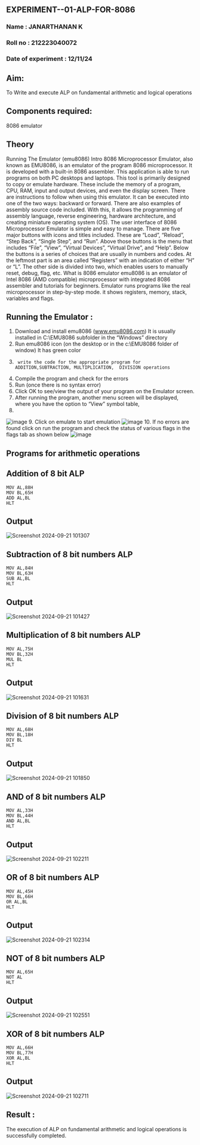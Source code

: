 ## EXPERIMENT--01-ALP-FOR-8086
### Name : JANARTHANAN K
### Roll no : 212223040072
### Date of experiment : 12/11/24
## Aim:
To Write and execute ALP on fundamental arithmetic and logical operations
## Components required:
8086  emulator 
## Theory 
Running The Emulator (emu8086) Intro 8086 Microprocessor Emulator, also known as EMU8086, is an emulator of the program 8086 microprocessor. It is developed with a built-in 8086 assembler. This application is able to run programs on both PC desktops and laptops. This tool is primarily designed to copy or emulate hardware. These include the memory of a program, CPU, RAM, input and output devices, and even the display screen. There are instructions to follow when using this emulator. It can be executed into one of the two ways: backward or forward. There are also examples of assembly source code included. With this, it allows the programming of assembly language, reverse engineering, hardware architecture, and creating miniature operating system (OS). The user interface of 8086 Microprocessor Emulator is simple and easy to manage. There are five major buttons with icons and titles included. These are “Load”, “Reload”, “Step Back”, “Single Step”, and “Run”. Above those buttons is the menu that includes “File”, “View”, “Virtual Devices”, “Virtual Drive”, and “Help”. Below the buttons is a series of choices that are usually in numbers and codes. At the leftmost part is an area called “Registers” with an indication of either “H” or “L”. The other side is divided into two, which enables users to manually reset, debug, flag, etc. What is 8086 emulator emu8086 is an emulator of Intel 8086 (AMD compatible) microprocessor with integrated 8086 assembler and tutorials for beginners. Emulator runs programs like the real microprocessor in step-by-step mode. it shows registers, memory, stack, variables and flags.


 ## Running the Emulator :
1.	Download and install emu8086 (www.emu8086.com) It is usually installed in C:\EMU8086 subfolder in the “Windows” directory
2.	  Run  emu8086 icon (on the desktop or in the c:\EMU8086 folder of window) It has green color 
3.		write the code for the appropriate program for ADDITION,SUBTRACTION, MULTIPLICATION,  DIVISION operations 
4.	 Compile the program and check for the errors 
5.	Run (once there is no syntax error) 
6.	Click OK to see/view the output of your program on the Emulator screen. 
7.	After running the program, another menu screen will be displayed, where you have the option to “View” symbol table,
8.	 
![image](https://user-images.githubusercontent.com/36288975/189273263-d65baae9-4b8f-4723-afb3-c0ffa4052b04.png)
9.	Click on emulate to start emulation 
![image](https://user-images.githubusercontent.com/36288975/189273273-9bb36ec1-e2e8-4892-8d35-37707332bfdc.png)
10.	If no errors are found click on run the program and check the status of various flags in the flags tab as shown below 
![image](https://user-images.githubusercontent.com/36288975/189273277-113a2a33-4a40-4ff8-95a5-ecd3a1f504fe.png)
## Programs for arithmetic  operations
## Addition of 8 bit ALP 
```
MOV AL,88H
MOV BL,65H
ADD AL,BL
HLT
```
## Output  
![Screenshot 2024-09-21 101307](https://github.com/user-attachments/assets/be4fd4e6-d4ec-4c34-95d0-eef1876c2e57)


## Subtraction of 8 bit numbers  ALP 
```
MOV AL,84H
MOV BL,63H
SUB AL,BL
HLT
```
 
## Output  
![Screenshot 2024-09-21 101427](https://github.com/user-attachments/assets/9ba52c45-3d74-4dce-81ec-20c61f265f69)


## Multiplication of 8 bit numbers  ALP  
```
MOV AL,75H
MOV BL,32H
MUL BL
HLT
```

## Output  
![Screenshot 2024-09-21 101631](https://github.com/user-attachments/assets/0509df57-3bc1-4b8f-820a-fd90144b8733)


## Division of 8 bit numbers  ALP 
```
MOV AL,68H
MOV BL,18H
DIV BL
HLT
```

## Output  
![Screenshot 2024-09-21 101850](https://github.com/user-attachments/assets/e7767f65-e8ed-4737-a47f-75ea470f592f)

## AND of 8 bit numbers ALP
```
MOV AL,33H
MOV BL,44H
AND AL,BL
HLT
```

## Output 
![Screenshot 2024-09-21 102211](https://github.com/user-attachments/assets/e4729f46-6bf6-450d-8fe0-839b769bfac4)


## OR of 8 bit numbers ALP
```
MOV AL,45H
MOV BL,66H
OR AL,BL
HLT
```
 
## Output 
![Screenshot 2024-09-21 102314](https://github.com/user-attachments/assets/218ea819-a904-400a-85f4-0e6f41935dbe)


## NOT of 8 bit numbers ALP
```
MOV AL,65H
NOT AL
HLT
```

## Output 
![Screenshot 2024-09-21 102551](https://github.com/user-attachments/assets/f2df21b0-07b8-48c1-81d9-0f69359fa1c9)


## XOR of 8 bit numbers ALP
```
MOV AL,66H
MOV BL,77H
XOR AL,BL
HLT
```

## Output 
![Screenshot 2024-09-21 102711](https://github.com/user-attachments/assets/ab9e94e8-fd0c-47a8-9971-98a2bad967b9)


## Result :
 
The execution of ALP on fundamental arithmetic and logical operations is successfully completed.









